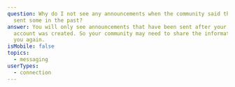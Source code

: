 ```yaml
---
question: Why do I not see any announcements when the community said they have
  sent some in the past?
answer: You will only see announcements that have been sent after your LifeLoop
  account was created. So your community may need to share the information with
  you again.
isMobile: false
topics:
  - messaging
userTypes:
  - connection
---
```

